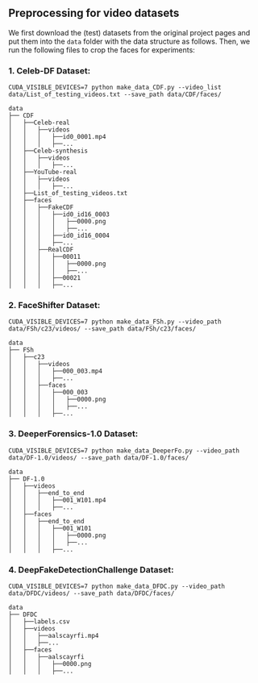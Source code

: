 ## Preprocessing for video datasets
We first download the (test) datasets from the original project pages and put them into the ``data`` folder with the data structure as follows. Then, we run the following files to crop the faces for experiments:

### 1. Celeb-DF Dataset:
```
CUDA_VISIBLE_DEVICES=7 python make_data_CDF.py --video_list data/List_of_testing_videos.txt --save_path data/CDF/faces/
```
```
data
├── CDF
│   ├──Celeb-real
│   │   ├──videos
│   │   │   ├──id0_0001.mp4
│   │   │   ├──...
│   ├──Celeb-synthesis
│   │   ├──videos
│   │   │   ├──...
│   ├──YouTube-real
│   │   ├──videos
│   │   │   ├──...
│   ├──List_of_testing_videos.txt
│   ├──faces
│   │   ├──FakeCDF
│   │   │   ├──id0_id16_0003
│   │   │   │   ├──0000.png
│   │   │   │   ├──...
│   │   │   ├──id0_id16_0004
│   │   │   ├──...
│   │   ├──RealCDF
│   │   │   ├──00011
│   │   │   │   ├──0000.png
│   │   │   │   ├──...
│   │   │   ├──00021
│   │   │   ├──...
```

### 2. FaceShifter Dataset:
```
CUDA_VISIBLE_DEVICES=7 python make_data_FSh.py --video_path data/FSh/c23/videos/ --save_path data/FSh/c23/faces/
```
```
data
├── FSh
│   ├──c23
│   │   ├──videos
│   │   │   ├──000_003.mp4
│   │   │   ├──...
│   │   ├──faces
│   │   │   ├──000_003
│   │   │   │   ├──0000.png
│   │   │   │   ├──...
│   │   │   ├──...
```

### 3. DeeperForensics-1.0 Dataset:
```
CUDA_VISIBLE_DEVICES=7 python make_data_DeeperFo.py --video_path data/DF-1.0/videos/ --save_path data/DF-1.0/faces/
```
```
data
├── DF-1.0
│   ├──videos
│   │   ├──end_to_end
│   │   │   ├──001_W101.mp4
│   │   │   ├──...
│   ├──faces
│   │   ├──end_to_end
│   │   │   ├──001_W101
│   │   │   │   ├──0000.png
│   │   │   │   ├──...
│   │   │   ├──...
```

### 4. DeepFakeDetectionChallenge Dataset:
```
CUDA_VISIBLE_DEVICES=7 python make_data_DFDC.py --video_path data/DFDC/videos/ --save_path data/DFDC/faces/
```
```
data
├── DFDC
│   ├──labels.csv
│   ├──videos
│   │   ├──aalscayrfi.mp4
│   │   ├──...
│   ├──faces
│   │   ├──aalscayrfi
│   │   │   ├──0000.png
│   │   │   ├──...
```
